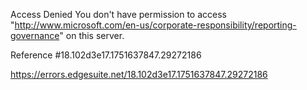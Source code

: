 Access Denied
You don't have permission to access "http://www.microsoft.com/en-us/corporate-responsibility/reporting-governance" on this server.

Reference #18.102d3e17.1751637847.29272186

https://errors.edgesuite.net/18.102d3e17.1751637847.29272186